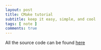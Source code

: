 ```yaml
---
layout: post
title: CMake tutorial
subtitle: keep it easy, simple, and cool
tags: [ note ]
comments: true
---
```

All the source code can be found [here](https://github.com/ttroy50/cmake-examples)

